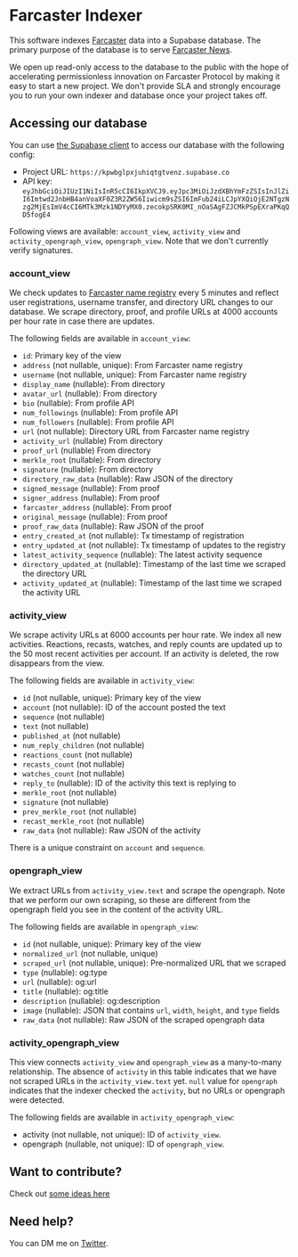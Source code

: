 # Farcaster Indexer

This software indexes [Farcaster](https://farcaster.xyz) data into a Supabase database. The primary purpose of the database is to serve [Farcaster News](https://www.farcasternews.xyz).

We open up read-only access to the database to the public with the hope of accelerating permissionless innovation on Farcaster Protocol by making it easy to start a new project. We don't provide SLA and strongly encourage you to run your own indexer and database once your project takes off.

## Accessing our database

You can use [the Supabase client](https://supabase.com/docs/reference/javascript/installing) to access our database with the following config:

- Project URL: `https://kpwbglpxjuhiqtgtvenz.supabase.co`
- API key: `eyJhbGciOiJIUzI1NiIsInR5cCI6IkpXVCJ9.eyJpc3MiOiJzdXBhYmFzZSIsInJlZiI6Imtwd2JnbHB4anVoaXF0Z3R2ZW56Iiwicm9sZSI6ImFub24iLCJpYXQiOjE2NTgzNzg2MjEsImV4cCI6MTk3Mzk1NDYyMX0.zecokpSRK0MI_nOaSAgFZJCMkPSpEXraPKqQD5fogE4`

Following views are available: `account_view`, `activity_view` and `activity_opengraph_view`, `opengraph_view`. Note that we don't currently verify signatures.

### account_view

We check updates to [Farcaster name registry](https://www.farcaster.xyz/docs/the-basics#name-registry) every 5 minutes and reflect user registrations, username transfer, and directory URL changes to our database. We scrape directory, proof, and profile URLs at 4000 accounts per hour rate in case there are updates.

The following fields are available in `account_view`:

- `id`: Primary key of the view
- `address` (not nullable, unique): From Farcaster name registry
- `username` (not nullable, unique): From Farcaster name registry
- `display_name` (nullable): From directory
- `avatar_url` (nullable): From directory
- `bio` (nullable): From profile API
- `num_followings` (nullable): From profile API
- `num_followers` (nullable): From profile API
- `url` (not nullable): Directory URL from Farcaster name registry
- `activity_url` (nullable) From directory
- `proof_url` (nullable) From directory
- `merkle_root` (nullable): From directory
- `signature` (nullable): From directory
- `directory_raw_data` (nullable): Raw JSON of the directory
- `signed_message` (nullable): From proof
- `signer_address` (nullable): From proof
- `farcaster_address` (nullable): From proof
- `original_message` (nullable): From proof
- `proof_raw_data` (nullable): Raw JSON of the proof
- `entry_created_at` (not nullable): Tx timestamp of registration
- `entry_updated_at` (not nullable): Tx timestamp of updates to the registry
- `latest_activity_sequence` (nullable): The latest activity sequence
- `directory_updated_at` (nullable): Timestamp of the last time we scraped the directory URL
- `activity_updated_at` (nullable): Timestamp of the last time we scraped the activity URL

### activity_view

We scrape activity URLs at 6000 accounts per hour rate. We index all new activities. Reactions, recasts, watches, and reply counts are updated up to the 50 most recent activities per account. If an activity is deleted, the row disappears from the view.

The following fields are available in `activity_view`:

- `id` (not nullable, unique): Primary key of the view
- `account` (not nullable): ID of the account posted the text
- `sequence` (not nullable)
- `text` (not nullable)
- `published_at` (not nullable)
- `num_reply_children` (not nullable)
- `reactions_count` (not nullable)
- `recasts_count` (not nullable)
- `watches_count` (not nullable)
- `reply_to` (nullable): ID of the activity this text is replying to
- `merkle_root` (not nullable)
- `signature` (not nullable)
- `prev_merkle_root` (not nullable)
- `recast_merkle_root` (not nullable)
- `raw_data` (not nullable): Raw JSON of the activity

There is a unique constraint on `account` and `sequence`.

### opengraph_view

We extract URLs from `activity_view.text` and scrape the opengraph. Note that we perform our own scraping, so these are different from the opengraph field you see in the content of the activity URL.

The following fields are available in `opengraph_view`:

- `id` (not nullable, unique): Primary key of the view
- `normalized_url` (not nullable, unique)
- `scraped_url` (not nullable, unique): Pre-normalized URL that we scraped
- `type` (nullable): og:type
- `url` (nullable): og:url
- `title` (nullable): og:title
- `description` (nullable): og:description
- `image` (nullable): JSON that contains `url`, `width`, `height`, and `type` fields
- `raw_data` (not nullable): Raw JSON of the scraped opengraph data

### activity_opengraph_view

This view connects `activity_view` and `opengraph_view` as a many-to-many relationship. The absence of `activity` in this table indicates that we have not scraped URLs in the `activity_view.text` yet. `null` value for `opengraph` indicates that the indexer checked the `activity`, but no URLs or opengraph were detected.

The following fields are available in `activity_opengraph_view`:

- activity (not nullable, not unique): ID of `activity_view`.
- opengraph (nullable, not unique): ID of `opengraph_view`.

## Want to contribute?

Check out [some ideas here](https://github.com/lfglabs/farcaster-indexer/issues)

## Need help?

You can DM me on [Twitter](https://twitter.com/kn).
